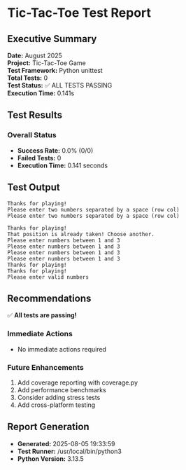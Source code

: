 # Tic-Tac-Toe Test Report

## Executive Summary

**Date:** August 2025  
**Project:** Tic-Tac-Toe Game  
**Test Framework:** Python unittest  
**Total Tests:** 0  
**Test Status:** ✅ ALL TESTS PASSING  
**Execution Time:** 0.141s  

## Test Results

### Overall Status
- **Success Rate:** 0.0% (0/0)
- **Failed Tests:** 0
- **Execution Time:** 0.141 seconds


## Test Output

```
Thanks for playing!
Please enter two numbers separated by a space (row col)
Please enter two numbers separated by a space (row col)

Thanks for playing!
That position is already taken! Choose another.
Please enter numbers between 1 and 3
Please enter numbers between 1 and 3
Please enter numbers between 1 and 3
Please enter numbers between 1 and 3
Thanks for playing!
Thanks for playing!
Please enter valid numbers

```

## Recommendations

✅ **All tests are passing!** 

### Immediate Actions
- No immediate actions required

### Future Enhancements
1. Add coverage reporting with coverage.py
2. Add performance benchmarks
3. Consider adding stress tests
4. Add cross-platform testing

## Report Generation

- **Generated:** 2025-08-05 19:33:59
- **Test Runner:** /usr/local/bin/python3
- **Python Version:** 3.13.5
